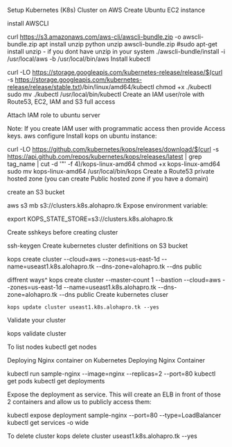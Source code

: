 Setup Kubernetes (K8s) Cluster on AWS
Create Ubuntu EC2 instance

install AWSCLI

 curl https://s3.amazonaws.com/aws-cli/awscli-bundle.zip -o awscli-bundle.zip
 apt install unzip python
 unzip awscli-bundle.zip
 #sudo apt-get install unzip - if you dont have unzip in your system
 ./awscli-bundle/install -i /usr/local/aws -b /usr/local/bin/aws
Install kubectl

curl -LO https://storage.googleapis.com/kubernetes-release/release/$(curl -s https://storage.googleapis.com/kubernetes-release/release/stable.txt)/bin/linux/amd64/kubectl
 chmod +x ./kubectl
 sudo mv ./kubectl /usr/local/bin/kubectl
Create an IAM user/role with Route53, EC2, IAM and S3 full access

Attach IAM role to ubuntu server

Note: If you create IAM user with programmatic access then provide Access keys.
  aws configure
Install kops on ubuntu instance:

 curl -LO https://github.com/kubernetes/kops/releases/download/$(curl -s https://api.github.com/repos/kubernetes/kops/releases/latest | grep tag_name | cut -d '"' -f 4)/kops-linux-amd64
 chmod +x kops-linux-amd64
 sudo mv kops-linux-amd64 /usr/local/bin/kops
Create a Route53 private hosted zone (you can create Public hosted zone if you have a domain)

create an S3 bucket

 aws s3 mb s3://clusters.k8s.alohapro.tk
Expose environment variable:

 export KOPS_STATE_STORE=s3://clusters.k8s.alohapro.tk

Create sshkeys before creating cluster

 ssh-keygen
Create kubernetes cluster definitions on S3 bucket

 kops create cluster --cloud=aws --zones=us-east-1d --name=useast1.k8s.alohapro.tk --dns-zone=alohapro.tk --dns public
 
diffrent ways^
kops create cluster 
--master-count 1
--bastion
--cloud=aws 
--zones=us-east-1d 
--name=useast1.k8s.alohapro.tk 
--dns-zone=alohapro.tk 
--dns public
Create kubernetes cluser

	kops update cluster useast1.k8s.alohapro.tk --yes
Validate your cluster

 kops validate cluster


To list nodes
  kubectl get nodes 
  
  
  
  
Deploying Nginx container on Kubernetes
Deploying Nginx Container

  kubectl run sample-nginx --image=nginx --replicas=2 --port=80
  kubectl get pods
  kubectl get deployments

Expose the deployment as service. This will create an ELB in front of those 2 containers and allow us to publicly access them:

 kubectl expose deployment sample-nginx --port=80 --type=LoadBalancer
 kubectl get services -o wide
 
To delete cluster
 kops delete cluster useast1.k8s.alohapro.tk --yes
